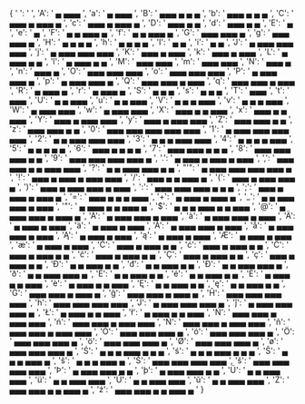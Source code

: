 {
    ' ': '    ', 
    'A': '  ▄ ▄▄▄ ', 
    'a': '  ▄ ▄▄▄ ', 
    'B': '  ▄▄▄ ▄ ▄ ▄ ', 
    'b': '  ▄▄▄ ▄ ▄ ▄ ', 
    'C': '  ▄▄▄ ▄ ▄▄▄ ▄ ', 
    'c': '  ▄▄▄ ▄ ▄▄▄ ▄ ', 
    'D': '  ▄▄▄ ▄ ▄ ', 
    'd': '  ▄▄▄ ▄ ▄ ', 
    'E': '  ▄ ', 
    'e': '  ▄ ', 
    'F': '  ▄ ▄ ▄▄▄ ▄ ', 
    'f': '  ▄ ▄ ▄▄▄ ▄ ', 
    'G': '  ▄▄▄ ▄▄▄ ▄ ', 
    'g': '  ▄▄▄ ▄▄▄ ▄ ', 
    'H': '  ▄ ▄ ▄ ▄ ', 
    'h': '  ▄ ▄ ▄ ▄ ', 
    'I': '  ▄ ▄ ', 
    'i': '  ▄ ▄ ', 
    'J': '  ▄ ▄▄▄ ▄▄▄ ▄▄▄ ', 
    'j': '  ▄ ▄▄▄ ▄▄▄ ▄▄▄ ', 
    'K': '  ▄▄▄ ▄ ▄▄▄ ', 
    'k': '  ▄▄▄ ▄ ▄▄▄ ', 
    'L': '  ▄ ▄▄▄ ▄ ▄ ', 
    'l': '  ▄ ▄▄▄ ▄ ▄ ', 
    'M': '  ▄▄▄ ▄▄▄ ', 
    'm': '  ▄▄▄ ▄▄▄ ', 
    'N': '  ▄▄▄ ▄ ', 
    'n': '  ▄▄▄ ▄ ', 
    'O': '  ▄▄▄ ▄▄▄ ▄▄▄ ', 
    'o': '  ▄▄▄ ▄▄▄ ▄▄▄ ', 
    'P': '  ▄ ▄▄▄ ▄▄▄ ▄ ', 
    'p': '  ▄ ▄▄▄ ▄▄▄ ▄ ', 
    'Q': '  ▄▄▄ ▄▄▄ ▄ ▄▄▄ ', 
    'q': '  ▄▄▄ ▄▄▄ ▄ ▄▄▄ ', 
    'R': '  ▄ ▄▄▄ ▄ ', 
    'r': '  ▄ ▄▄▄ ▄ ', 
    'S': '  ▄ ▄ ▄ ', 
    's': '  ▄ ▄ ▄ ', 
    'T': '  ▄▄▄ ', 
    't': '  ▄▄▄ ', 
    'U': '  ▄ ▄ ▄▄▄ ', 
    'u': '  ▄ ▄ ▄▄▄ ', 
    'V': '  ▄ ▄ ▄ ▄▄▄ ', 
    'v': '  ▄ ▄ ▄ ▄▄▄ ', 
    'W': '  ▄ ▄▄▄ ▄▄▄ ', 
    'w': '  ▄ ▄▄▄ ▄▄▄ ', 
    'X': '  ▄▄▄ ▄ ▄ ▄▄▄ ', 
    'x': '  ▄▄▄ ▄ ▄ ▄▄▄ ', 
    'Y': '  ▄▄▄ ▄ ▄▄▄ ▄▄▄ ', 
    'y': '  ▄▄▄ ▄ ▄▄▄ ▄▄▄ ', 
    'Z': '  ▄▄▄ ▄▄▄ ▄ ▄ ', 
    'z': '  ▄▄▄ ▄▄▄ ▄ ▄ ', 
    '0': '  ▄▄▄ ▄▄▄ ▄▄▄ ▄▄▄ ▄▄▄ ', 
    '1': '  ▄ ▄▄▄ ▄▄▄ ▄▄▄ ▄▄▄ ', 
    '2': '  ▄ ▄ ▄▄▄ ▄▄▄ ▄▄▄ ', 
    '3': '  ▄ ▄ ▄ ▄▄▄ ▄▄▄ ', 
    '4': '  ▄ ▄ ▄ ▄ ▄▄▄ ', 
    '5': '  ▄ ▄ ▄ ▄ ▄ ', 
    '6': '  ▄▄▄ ▄ ▄ ▄ ▄ ', 
    '7': '  ▄▄▄ ▄▄▄ ▄ ▄ ▄ ', 
    '8': '  ▄▄▄ ▄▄▄ ▄▄▄ ▄ ▄ ', 
    '9': '  ▄▄▄ ▄▄▄ ▄▄▄ ▄▄▄ ▄ ', 
    '.': '  ▄ ▄▄▄ ▄ ▄▄▄ ▄ ▄▄▄ ', 
    ',': '  ▄▄▄ ▄▄▄ ▄ ▄ ▄▄▄ ▄▄▄ ', 
    '?': '  ▄ ▄ ▄▄▄ ▄▄▄ ▄ ▄ ', 
    "'": '  ▄ ▄▄▄ ▄▄▄ ▄▄▄ ▄▄▄ ▄ ', 
    '!': '  ▄▄▄ ▄ ▄▄▄ ▄ ▄▄▄ ▄▄▄ ', 
    '/': '  ▄▄▄ ▄ ▄ ▄▄▄ ▄ ', 
    '(': '  ▄▄▄ ▄ ▄▄▄ ▄▄▄ ▄ ', 
    ')': '  ▄▄▄ ▄ ▄▄▄ ▄▄▄ ▄ ▄▄▄ ', 
    ':': '  ▄▄▄ ▄▄▄ ▄▄▄ ▄ ▄ ▄ ', 
    ';': '  ▄▄▄ ▄ ▄▄▄ ▄ ▄▄▄ ▄ ', 
    '=': '  ▄▄▄ ▄ ▄ ▄ ▄▄▄ ', 
    '+': '  ▄ ▄▄▄ ▄ ▄▄▄ ▄ ', 
    '_': '  ▄ ▄ ▄▄▄ ▄▄▄ ▄ ▄▄▄ ', 
    '"': '  ▄ ▄▄▄ ▄ ▄ ▄▄▄ ▄ ', 
    '$': '  ▄ ▄ ▄ ▄▄▄ ▄ ▄ ▄▄▄ ', 
    '@': '  ▄ ▄▄▄ ▄▄▄ ▄ ▄▄▄ ▄ ', 
    'À': '  ▄ ▄▄▄ ▄▄▄ ▄ ▄▄▄ ', 
    'à': '  ▄ ▄▄▄ ▄▄▄ ▄ ▄▄▄ ', 
    'Ä': '  ▄ ▄▄▄ ▄ ▄▄▄ ', 
    'ä': '  ▄ ▄▄▄ ▄ ▄▄▄ ', 
    'Å': '  ▄ ▄▄▄ ▄▄▄ ▄ ▄▄▄ ', 
    'å': '  ▄ ▄▄▄ ▄▄▄ ▄ ▄▄▄ ', 
    'Ą': '  ▄ ▄▄▄ ▄ ▄▄▄ ', 
    'ą': '  ▄ ▄▄▄ ▄ ▄▄▄ ', 
    'Æ': '  ▄ ▄▄▄ ▄ ▄▄▄ ', 
    'æ': '  ▄ ▄▄▄ ▄ ▄▄▄ ', 
    'Ć': '  ▄▄▄ ▄ ▄▄▄ ▄ ▄ ', 
    'ć': '  ▄▄▄ ▄ ▄▄▄ ▄ ▄ ', 
    'Ĉ': '  ▄▄▄ ▄ ▄▄▄ ▄ ▄ ', 
    'ĉ': '  ▄▄▄ ▄ ▄▄▄ ▄ ▄ ', 
    'Ç': '  ▄▄▄ ▄ ▄▄▄ ▄ ▄ ', 
    'ç': '  ▄▄▄ ▄ ▄▄▄ ▄ ▄ ', 
    'Đ': '  ▄ ▄ ▄▄▄ ▄ ▄ ', 
    'đ': '  ▄ ▄ ▄▄▄ ▄ ▄ ', 
    'Ð': '  ▄ ▄ ▄▄▄ ▄▄▄ ▄ ', 
    'ð': '  ▄ ▄ ▄▄▄ ▄▄▄ ▄ ', 
    'É': '  ▄ ▄ ▄▄▄ ▄ ▄ ', 
    'é': '  ▄ ▄ ▄▄▄ ▄ ▄ ', 
    'È': '  ▄ ▄▄▄ ▄ ▄ ▄▄▄ ', 
    'è': '  ▄ ▄▄▄ ▄ ▄ ▄▄▄ ', 
    'Ę': '  ▄ ▄ ▄▄▄ ▄ ▄ ', 
    'ę': '  ▄ ▄ ▄▄▄ ▄ ▄ ', 
    'Ĝ': '  ▄▄▄ ▄▄▄ ▄ ▄▄▄ ▄ ', 
    'ĝ': '  ▄▄▄ ▄▄▄ ▄ ▄▄▄ ▄ ', 
    'Ĥ': '  ▄▄▄ ▄▄▄ ▄▄▄ ▄▄▄ ', 
    'ĥ': '  ▄▄▄ ▄▄▄ ▄▄▄ ▄▄▄ ', 
    'Ĵ': '  ▄ ▄▄▄ ▄▄▄ ▄▄▄ ▄ ', 
    'ĵ': '  ▄ ▄▄▄ ▄▄▄ ▄▄▄ ▄ ', 
    'Ł': '  ▄ ▄▄▄ ▄ ▄ ▄▄▄ ', 
    'ł': '  ▄ ▄▄▄ ▄ ▄ ▄▄▄ ', 
    'Ń': '  ▄▄▄ ▄▄▄ ▄ ▄▄▄ ▄▄▄ ', 
    'ń': '  ▄▄▄ ▄▄▄ ▄ ▄▄▄ ▄▄▄ ', 
    'Ñ': '  ▄▄▄ ▄▄▄ ▄ ▄▄▄ ▄▄▄ ', 
    'ñ': '  ▄▄▄ ▄▄▄ ▄ ▄▄▄ ▄▄▄ ', 
    'Ó': '  ▄▄▄ ▄▄▄ ▄▄▄ ▄ ', 
    'ó': '  ▄▄▄ ▄▄▄ ▄▄▄ ▄ ', 
    'Ö': '  ▄▄▄ ▄▄▄ ▄▄▄ ▄ ', 
    'ö': '  ▄▄▄ ▄▄▄ ▄▄▄ ▄ ', 
    'Ø': '  ▄▄▄ ▄▄▄ ▄▄▄ ▄ ', 
    'ø': '  ▄▄▄ ▄▄▄ ▄▄▄ ▄ ', 
    'Ś': '  ▄ ▄ ▄ ▄▄▄ ▄ ▄ ▄ ', 
    'ś': '  ▄ ▄ ▄ ▄▄▄ ▄ ▄ ▄ ', 
    'Ŝ': '  ▄ ▄ ▄ ▄▄▄ ▄ ', 
    'ŝ': '  ▄ ▄ ▄ ▄▄▄ ▄ ', 
    'Š': '  ▄▄▄ ▄▄▄ ▄▄▄ ▄▄▄ ', 
    'š': '  ▄▄▄ ▄▄▄ ▄▄▄ ▄▄▄ ', 
    'Þ': '  ▄ ▄▄▄ ▄▄▄ ▄ ▄ ', 
    'þ': '  ▄ ▄▄▄ ▄▄▄ ▄ ▄ ', 
    'Ü': '  ▄ ▄ ▄▄▄ ▄▄▄ ', 
    'ü': '  ▄ ▄ ▄▄▄ ▄▄▄ ', 
    'Ŭ': '  ▄ ▄ ▄▄▄ ▄▄▄ ', 
    'ŭ': '  ▄ ▄ ▄▄▄ ▄▄▄ ', 
    'Ź': '  ▄▄▄ ▄▄▄ ▄ ▄ ▄▄▄ ▄ ', 
    'ź': '  ▄▄▄ ▄▄▄ ▄ ▄ ▄▄▄ ▄ '
}

